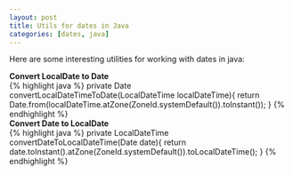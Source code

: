 ```yaml
---
layout: post
title: Utils for dates in Java
categories: [dates, java]
---
```


Here are some interesting utilities for working with dates in java:

**Convert LocalDate to Date**  
{% highlight java %}
  private Date convertLocalDateTimeToDate(LocalDateTime localDateTime){
        return Date.from(localDateTime.atZone(ZoneId.systemDefault()).toInstant());
    }
{% endhighlight %}    
**Convert Date to LocalDate**  
{% highlight java %}
  private LocalDateTime convertDateToLocalDateTime(Date date){
        return date.toInstant().atZone(ZoneId.systemDefault()).toLocalDateTime();
    }
{% endhighlight %}    
